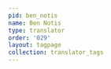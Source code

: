 ```yaml
---
pid: ben_notis
name: Ben Notis
type: translator
order: '029'
layout: tagpage
collection: translator_tags
---
```

